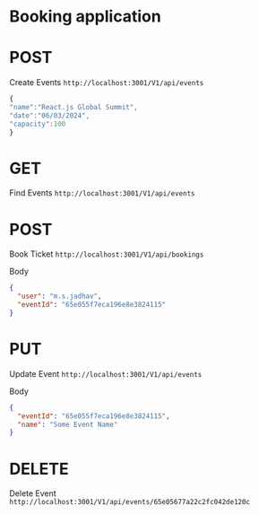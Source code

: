# Booking application

# POST

Create Events
`http://localhost:3001/V1/api/events`

```js
{
"name":"React.js Global Summit",
"date":"06/03/2024",
"capacity":100
}
```

# GET

Find Events
`http://localhost:3001/V1/api/events`

# POST

Book Ticket
`http://localhost:3001/V1/api/bookings`

Body

```json
{
  "user": "m.s.jadhav",
  "eventId": "65e055f7eca196e8e3824115"
}
```

# PUT

Update Event
`http://localhost:3001/V1/api/events`

Body

```json
{
  "eventId": "65e055f7eca196e8e3824115",
  "name": "Some Event Name"
}
```

# DELETE

Delete Event
`http://localhost:3001/V1/api/events/65e05677a22c2fc042de120c`
